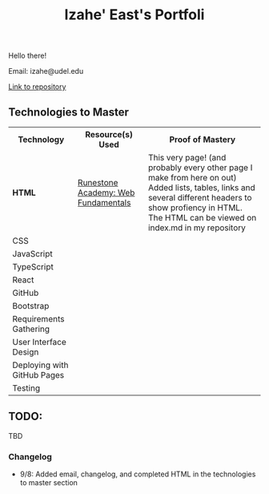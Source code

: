 <html>
    <head>
    </head>
    <body>
        <header>
            <h1>Izahe' East's Portfoli</h1>
        </header>
        <p>Hello there!</p>
        <p>Email: izahe@udel.edu</p>
        <a href = "https://github.com/Izahe/Portfolio"> Link to repository </a>
        <h2> Technologies to Master </h2>
        <table>
            <tr>
                <th> Technology </th>
                <th> Resource(s) Used </th>
                <th> Proof of Mastery </th>
            </tr>
            <tr>
                <td> <strong> HTML </strong> </td>
                <td><a href = "https://runestone.academy/runestone/books/published/webfundamentals/HTML/toctree.html">Runestone Academy: Web Fundamentals</a></td>
                <td> This very page! (and probably every other page I make from here on out) Added lists, tables, links and several different headers to show profiency in HTML. The HTML can be viewed on index.md in my repository</td>
            </tr>
            <tr>
                <td> CSS </td>
                <td></td>
                <td></td>
            </tr>
            <tr>
                <td> JavaScript </td>
                <td></td>
                <td></td>
            </tr>
            <tr>
                <td> TypeScript </td>
                <td></td>
                <td></td>
            </tr>
            <tr>
                <td> React </td>
                <td></td>
                <td></td>
            </tr>
            <tr>
                <td> GitHub </td>
                <td></td>
                <td></td>
            </tr>
            <tr>
                <td> Bootstrap </td>
                <td></td>
                <td></td>
            </tr>
            <tr>
                <td> Requirements Gathering </td>
                <td></td>
                <td></td>
            </tr>
            <tr>
                <td> User Interface Design </td>
                <td></td>
                <td></td>
            </tr>
            <tr>
                <td> Deploying with GitHub Pages </td>
                <td></td>
                <td></td>
            </tr>
            <tr>
                <td> Testing </td>
                <td></td>
                <td></td>
            </tr>
    </table>
        <h2> TODO: </h2>
            <p> TBD </p>
        <h3> Changelog </h3>
            <ul>
                <li> 9/8: Added email, changelog, and completed HTML in the technologies to master section  </li>
            </ul>
    </body>
</html>
